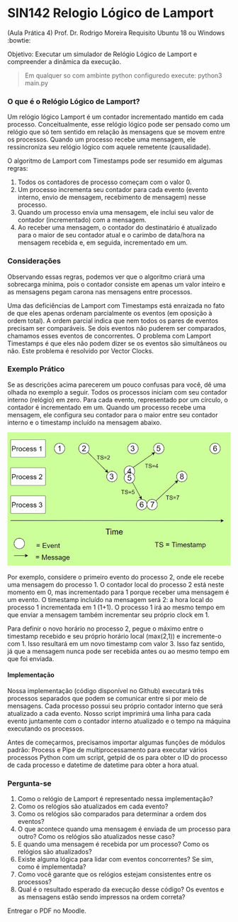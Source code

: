 # SIN142 Relogio Lógico de Lamport

(Aula Prática 4) Prof. Dr. Rodrigo Moreira
Requisito Ubuntu 18 ou Windows :bowtie:

Objetivo: Executar um simulador de Relógio Lógico de Lamport e compreender a dinâmica da execução.

> Em qualquer so com ambinte python configuredo execute: python3 main.py

### O que é o Relógio Lógico de Lamport?

Um relógio lógico Lamport é um contador incrementado mantido em cada processo. Conceitualmente, esse relógio lógico pode ser pensado como um relógio que só tem sentido em relação às mensagens que se movem entre os processos. Quando um processo recebe uma mensagem, ele ressincroniza seu relógio lógico com aquele remetente (causalidade).

O algoritmo de Lamport com Timestamps pode ser resumido em algumas regras:

1. Todos os contadores de processo começam com o valor 0.
2. Um processo incrementa seu contador para cada evento (evento interno, envio de mensagem, recebimento de mensagem) nesse processo.
3. Quando um processo envia uma mensagem, ele inclui seu valor de contador (incrementado) com a mensagem.
4. Ao receber uma mensagem, o contador do destinatário é atualizado para o maior de seu contador atual e o carimbo de data/hora na mensagem recebida e, em seguida, incrementado em um.


### Considerações

Observando essas regras, podemos ver que o algoritmo criará uma sobrecarga mínima, pois o contador consiste em apenas um valor inteiro e as mensagens pegam carona nas mensagens entre processos.

Uma das deficiências de Lamport com Timestamps está enraizada no fato de que eles apenas ordenam parcialmente os eventos (em oposição à ordem total). A ordem parcial indica que nem todos os pares de eventos precisam ser comparáveis. Se dois eventos não puderem ser comparados, chamamos esses eventos de concorrentes. O problema com Lamport Timestamps é que eles não podem dizer se os eventos são simultâneos ou não. Este problema é resolvido por Vector Clocks.

### Exemplo Prático

Se as descrições acima parecerem um pouco confusas para você, dê uma olhada no exemplo a seguir. Todos os processos iniciam com seu contador interno (relógio) em zero. Para cada evento, representado por um círculo, o contador é incrementado em um. Quando um processo recebe uma mensagem, ele configura seu contador para o maior entre seu contador interno e o timestamp incluído na mensagem abaixo.

![alt text](clock.png)

Por exemplo, considere o primeiro evento do processo 2, onde ele recebe uma mensagem do processo 1. O contador local do processo 2 está neste momento em 0, mas incrementado para 1 porque receber uma mensagem é um evento. O timestamp incluído na mensagem será 2: a hora local do processo 1 incrementada em 1 (1+1). O processo 1 irá ao mesmo tempo em que enviar a mensagem também incrementar seu próprio clock em 1.

Para definir o novo horário no processo 2, pegue o máximo entre o timestamp recebido e seu próprio horário local (max(2,1)) e incremente-o com 1. Isso resultará em um novo timestamp com valor 3. Isso faz sentido, já que a mensagem nunca pode ser recebida antes ou ao mesmo tempo em que foi enviada.

#### Implementação

Nossa implementação (código disponível no Github) executará três processos separados que podem se comunicar entre si por meio de mensagens. Cada processo possui seu próprio contador interno que será atualizado a cada evento. Nosso script imprimirá uma linha para cada evento juntamente com o contador interno atualizado e o tempo na máquina executando os processos.

Antes de começarmos, precisamos importar algumas funções de módulos padrão: Process e Pipe de multiprocessamento para executar vários processos Python com um script, getpid de os para obter o ID do processo de cada processo e datetime de datetime para obter a hora atual.



### Pergunta-se

1. Como o relógio de Lamport é representado nessa implementação?
2. Como os relógios são atualizados em cada evento?
3. Como os relógios são comparados para determinar a ordem dos eventos?
4. O que acontece quando uma mensagem é enviada de um processo para outro? Como os relógios são atualizados nesse caso?
5. E quando uma mensagem é recebida por um processo? Como os relógios são atualizados?
6. Existe alguma lógica para lidar com eventos concorrentes? Se sim, como é implementada?
7. Como você garante que os relógios estejam consistentes entre os processos?
8. Qual é o resultado esperado da execução desse código? Os eventos e as mensagens estão sendo impressos na ordem correta?

Entregar o PDF no Moodle.
